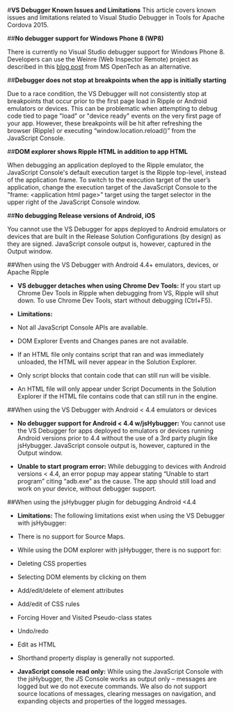 <properties pageTitle="VS Debugger Known Issues and Limitations"
  description="This is an article on bower tutorial"
  services=""
  documentationCenter=""
  authors="kirupa" />
  <tags
     ms.service="na"
     ms.devlang="javascript"
     ms.topic="article"
     ms.tgt_pltfrm="mobile-multiple"
     ms.workload="na"
     ms.date="09/10/2015"
     ms.author="kirupac"/>

#**VS Debugger Known Issues and Limitations**
This article covers known issues and limitations related to Visual Studio Debugger in Tools for Apache Cordova 2015.

##**No debugger support for Windows Phone 8 (WP8)**

There is currently no Visual Studio debugger support for Windows Phone 8. Developers can use the Weinre (Web Inspector Remote) project as described in this [blog post](http://msopentech.com/blog/2013/05/31/now-on-ie-and-firefox-debug-your-mobile-html5-page-remotely-with-weinre-web-inspector-remote/) from MS OpenTech as an alternative.

##**Debugger does not stop at breakpoints when the app is initially starting**

Due to a race condition, the VS Debugger will not consistently stop at breakpoints that occur prior to the first page load in Ripple or Android emulators or devices. This can be problematic when attempting to debug code tied to page "load" or "device ready" events on the very first page of your app. However, these breakpoints will be hit after refreshing the browser (Ripple) or executing “window.location.reload()” from the JavaScript Console.

##**DOM explorer shows Ripple HTML in addition to app HTML**

When debugging an application deployed to the Ripple emulator, the JavaScript Console's default execution target is the Ripple top-level, instead of the application frame. To switch to the execution target of the user’s application, change the execution target of the JavaScript Console to the "frame: &lt;application html page&gt;" target using the target selector in the upper right of the JavaScript Console window.

##**No debugging Release versions of Android, iOS**

You cannot use the VS Debugger for apps deployed to Android emulators or devices that are built in the Release Solution Configurations (by design) as they are signed. JavaScript console output is, however, captured in the Output window.

##When using the VS Debugger with Android 4.4+ emulators, devices, or Apache Ripple

* **VS debugger detaches when using Chrome Dev Tools:** If you start up Chrome Dev Tools in Ripple when debugging from VS, Ripple will shut down. To use Chrome Dev Tools, start without debugging (Ctrl+F5).

* **Limitations:**
 * Not all JavaScript Console APIs are available.
 * DOM Explorer Events and Changes panes are not available.
 * If an HTML file only contains script that ran and was immediately unloaded, the HTML will never appear in the Solution Explorer.
 * Only script blocks that contain code that can still run will be visible.
 * An HTML file will only appear under Script Documents in the Solution Explorer if the HTML file contains code that can still run in the engine.

##When using the VS Debugger with Android < 4.4 emulators or devices

* **No debugger support for Android < 4.4 w/jsHybugger:** You cannot use the VS Debugger for apps deployed to emulators or devices running Android versions prior to 4.4 without the use of a 3rd party plugin like jsHybugger. JavaScript console output is, however, captured in the Output window.

* **Unable to start program error:** While debugging to devices with Android versions < 4.4, an error popup may appear stating “Unable to start program” citing “adb.exe” as the cause. The app should still load and work on your device, without debugger support.

##When using the jsHybugger plugin for debugging Android <4.4

* **Limitations:** The following limitations exist when using the VS Debugger with jsHybugger:
 * There is no support for Source Maps.
 * While using the DOM explorer with jsHybugger, there is no support for:
  * Deleting CSS properties
  * Selecting DOM elements by clicking on them
  * Add/edit/delete of element attributes
  * Add/edit of CSS rules
  * Forcing Hover and Visited Pseudo-class states
  * Undo/redo
  * Edit as HTML
  * Shorthand property display is generally not supported.

* **JavaScript console read only:** While using the JavaScript Console with the jsHybugger, the JS Console works as output only – messages are logged but we do not execute commands.  We also do not support source locations of messages, clearing messages on navigation, and expanding objects and properties of the logged messages.
